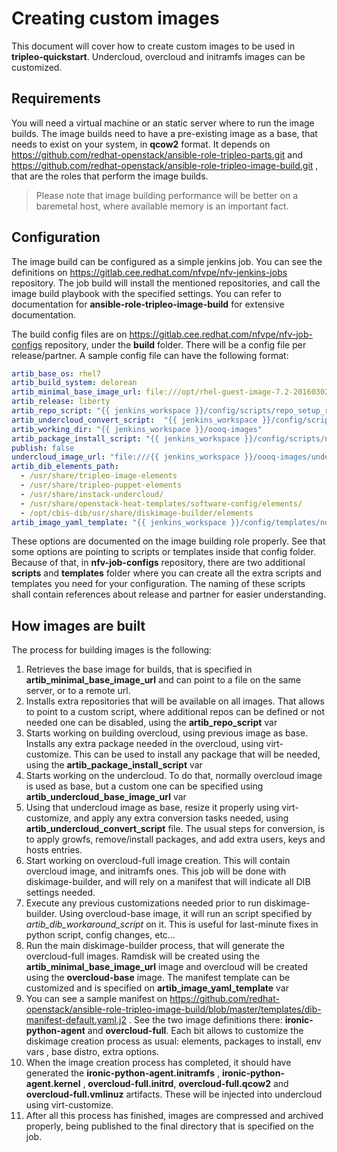 # Creating custom images
This document will cover how to create custom images to be used in
**tripleo-quickstart**. Undercloud, overcloud and initramfs images can be
customized.

## Requirements
You will need a virtual machine or an static server where to run the image
builds. The image builds need to have a pre-existing image as a base, that
needs to exist on your system, in **qcow2** format. It depends on
https://github.com/redhat-openstack/ansible-role-tripleo-parts.git and
https://github.com/redhat-openstack/ansible-role-tripleo-image-build.git , that
are the roles that perform the image builds.

> Please note that image building performance will be better on a baremetal
> host, where available memory is an important fact.

## Configuration
The image build can be configured as a simple jenkins job. You can see the
definitions on https://gitlab.cee.redhat.com/nfvpe/nfv-jenkins-jobs repository.
The job build will install the mentioned repositories, and call the image build
playbook with the specified settings. You can refer to documentation for
**ansible-role-tripleo-image-build** for extensive documentation.

The build config files are on
https://gitlab.cee.redhat.com/nfvpe/nfv-job-configs repository, under the
**build** folder. There will be a config file per release/partner. A sample
config file can have the following format:

```yaml
artib_base_os: rhel7
artib_build_system: delorean
artib_minimal_base_image_url: file:///opt/rhel-guest-image-7.2-20160302.0.x86_64.qcow2
artib_release: liberty
artib_repo_script: "{{ jenkins_workspace }}/config/scripts/repo_setup_rhel_osp8_nokia.j2"
artib_undercloud_convert_script:  "{{ jenkins_workspace }}/config/scripts/undercloud_convert_rhel_osp.j2"
artib_working_dir: "{{ jenkins_workspace }}/oooq-images"
artib_package_install_script: "{{ jenkins_workspace }}/config/scripts/nokia-package-install.sh.j2"
publish: false
undercloud_image_url: "file:///{{ jenkins_workspace }}/oooq-images/undercloud.qcow2"
artib_dib_elements_path:
  - /usr/share/tripleo-image-elements
  - /usr/share/tripleo-puppet-elements
  - /usr/share/instack-undercloud/
  - /usr/share/openstack-heat-templates/software-config/elements/
  - /opt/cbis-dib/usr/share/diskimage-builder/elements
artib_image_yaml_template: "{{ jenkins_workspace }}/config/templates/nokia-dib-manifest-default.yaml.j2"
```

These options are documented on the image building role properly. See that some
options are pointing to scripts or templates inside that config folder. Because
of that, in **nfv-job-configs** repository, there are two additional
**scripts** and **templates** folder where you can create all the extra scripts
and templates you need for your configuration. The naming of these scripts
shall contain references about release and partner for easier understanding.

## How images are built
The process for building images is the following:

1. Retrieves the base image for builds, that is specified in
   **artib_minimal_base_image_url** and can point to a file on the same server,
   or to a remote url.
1. Installs extra repositories that will be available on all images. That
   allows to point to a custom script, where additional repos can be defined or
   not needed one can be disabled, using the **artib_repo_script** var
1. Starts working on building overcloud, using previous image as base. Installs
   any extra package needed in the overcloud, using virt-customize. This can be
   used to install any package that will be needed, using the
   **artib_package_install_script** var
1. Starts working on the undercloud. To do that, normally overcloud image is
   used as base, but a custom one can be specified using
   **artib_undercloud_base_image_url** var
1. Using that undercloud image as base, resize it properly using
   virt-customize, and apply any extra conversion tasks needed, using
   **artib_undercloud_convert_script** file. The usual steps for conversion, is
   to apply growfs, remove/install packages, and add extra users, keys and
   hosts entries.
1. Start working on overcloud-full image creation. This will contain overcloud
   image, and initramfs ones. This job will be done with diskimage-builder, and
   will rely on a manifest that will indicate all DIB settings needed.
1. Execute any previous customizations needed prior to run diskimage-builder.
   Using overcloud-base image, it will run an script specified by
   *artib_dib_workaround_script* on it. This is useful for last-minute fixes in
   python script, config changes, etc...
1. Run the main diskimage-builder process, that will generate the
   overcloud-full images. Ramdisk will be created using the
   **artib_minimal_base_image_url** image and overcloud will be created using
   the **overcloud-base** image. The manifest template can be customized and is
   specified on **artib_image_yaml_template** var
1. You can see a sample manifest on
   https://github.com/redhat-openstack/ansible-role-tripleo-image-build/blob/master/templates/dib-manifest-default.yaml.j2
   . See the two image definitions there: **ironic-python-agent** and
   **overcloud-full**. Each bit allows to customize the diskimage creation
   process as usual: elements, packages to install, env vars , base distro,
   extra options.
1. When the image creation process has completed, it should have generated the
    **ironic-python-agent.initramfs** , **ironic-python-agent.kernel** ,
    **overcloud-full.initrd**, **overcloud-full.qcow2** and
    **overcloud-full.vmlinuz** artifacts. These will be injected into
    undercloud using virt-customize.
1. After all this process has finished, images are compressed and archived
    properly, being published to the final directory that is specified on the
    job.


